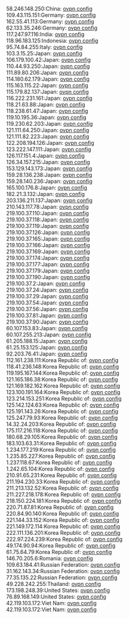 58.246.148.250:China: [ovpn config](vpn/58_246_148_250.ovpn)  
109.43.115.151:Germany: [ovpn config](vpn/109_43_115_151.ovpn)  
162.55.41.113:Germany: [ovpn config](vpn/162_55_41_113.ovpn)  
62.133.35.246:Germany: [ovpn config](vpn/62_133_35_246.ovpn)  
117.247.97.116:India: [ovpn config](vpn/117_247_97_116.ovpn)  
118.96.183.125:Indonesia: [ovpn config](vpn/118_96_183_125.ovpn)  
95.74.84.255:Italy: [ovpn config](vpn/95_74_84_255.ovpn)  
103.3.15.25:Japan: [ovpn config](vpn/103_3_15_25.ovpn)  
106.179.100.42:Japan: [ovpn config](vpn/106_179_100_42.ovpn)  
110.44.93.250:Japan: [ovpn config](vpn/110_44_93_250.ovpn)  
111.89.80.206:Japan: [ovpn config](vpn/111_89_80_206.ovpn)  
114.180.62.179:Japan: [ovpn config](vpn/114_180_62_179.ovpn)  
115.163.115.22:Japan: [ovpn config](vpn/115_163_115_22.ovpn)  
115.179.82.137:Japan: [ovpn config](vpn/115_179_82_137.ovpn)  
116.222.231.161:Japan: [ovpn config](vpn/116_222_231_161.ovpn)  
118.21.63.88:Japan: [ovpn config](vpn/118_21_63_88.ovpn)  
118.238.61.47:Japan: [ovpn config](vpn/118_238_61_47.ovpn)  
119.10.195.36:Japan: [ovpn config](vpn/119_10_195_36.ovpn)  
119.230.62.203:Japan: [ovpn config](vpn/119_230_62_203.ovpn)  
121.111.64.250:Japan: [ovpn config](vpn/121_111_64_250.ovpn)  
121.111.82.223:Japan: [ovpn config](vpn/121_111_82_223.ovpn)  
122.208.194.126:Japan: [ovpn config](vpn/122_208_194_126.ovpn)  
123.222.147.111:Japan: [ovpn config](vpn/123_222_147_111.ovpn)  
126.117.151.4:Japan: [ovpn config](vpn/126_117_151_4.ovpn)  
126.34.157.215:Japan: [ovpn config](vpn/126_34_157_215.ovpn)  
153.129.143.173:Japan: [ovpn config](vpn/153_129_143_173.ovpn)  
159.28.136.238:Japan: [ovpn config](vpn/159_28_136_238.ovpn)  
159.28.140.236:Japan: [ovpn config](vpn/159_28_140_236.ovpn)  
165.100.176.8:Japan: [ovpn config](vpn/165_100_176_8.ovpn)  
182.21.3.132:Japan: [ovpn config](vpn/182_21_3_132.ovpn)  
203.136.211.137:Japan: [ovpn config](vpn/203_136_211_137.ovpn)  
210.143.117.78:Japan: [ovpn config](vpn/210_143_117_78.ovpn)  
219.100.37.110:Japan: [ovpn config](vpn/219_100_37_110.ovpn)  
219.100.37.118:Japan: [ovpn config](vpn/219_100_37_118.ovpn)  
219.100.37.119:Japan: [ovpn config](vpn/219_100_37_119.ovpn)  
219.100.37.126:Japan: [ovpn config](vpn/219_100_37_126.ovpn)  
219.100.37.165:Japan: [ovpn config](vpn/219_100_37_165.ovpn)  
219.100.37.166:Japan: [ovpn config](vpn/219_100_37_166.ovpn)  
219.100.37.169:Japan: [ovpn config](vpn/219_100_37_169.ovpn)  
219.100.37.174:Japan: [ovpn config](vpn/219_100_37_174.ovpn)  
219.100.37.177:Japan: [ovpn config](vpn/219_100_37_177.ovpn)  
219.100.37.179:Japan: [ovpn config](vpn/219_100_37_179.ovpn)  
219.100.37.190:Japan: [ovpn config](vpn/219_100_37_190.ovpn)  
219.100.37.2:Japan: [ovpn config](vpn/219_100_37_2.ovpn)  
219.100.37.24:Japan: [ovpn config](vpn/219_100_37_24.ovpn)  
219.100.37.29:Japan: [ovpn config](vpn/219_100_37_29.ovpn)  
219.100.37.54:Japan: [ovpn config](vpn/219_100_37_54.ovpn)  
219.100.37.56:Japan: [ovpn config](vpn/219_100_37_56.ovpn)  
219.100.37.81:Japan: [ovpn config](vpn/219_100_37_81.ovpn)  
219.100.37.90:Japan: [ovpn config](vpn/219_100_37_90.ovpn)  
60.107.153.83:Japan: [ovpn config](vpn/60_107_153_83.ovpn)  
60.107.255.213:Japan: [ovpn config](vpn/60_107_255_213.ovpn)  
61.205.188.15:Japan: [ovpn config](vpn/61_205_188_15.ovpn)  
61.25.153.125:Japan: [ovpn config](vpn/61_25_153_125.ovpn)  
92.203.76.41:Japan: [ovpn config](vpn/92_203_76_41.ovpn)  
112.161.238.111:Korea Republic of: [ovpn config](vpn/112_161_238_111.ovpn)  
118.41.236.148:Korea Republic of: [ovpn config](vpn/118_41_236_148.ovpn)  
119.195.167.144:Korea Republic of: [ovpn config](vpn/119_195_167_144.ovpn)  
121.165.186.38:Korea Republic of: [ovpn config](vpn/121_165_186_38.ovpn)  
121.169.182.162:Korea Republic of: [ovpn config](vpn/121_169_182_162.ovpn)  
123.100.191.164:Korea Republic of: [ovpn config](vpn/123_100_191_164.ovpn)  
123.214.153.251:Korea Republic of: [ovpn config](vpn/123_214_153_251.ovpn)  
125.142.124.63:Korea Republic of: [ovpn config](vpn/125_142_124_63.ovpn)  
125.191.143.26:Korea Republic of: [ovpn config](vpn/125_191_143_26.ovpn)  
125.247.79.93:Korea Republic of: [ovpn config](vpn/125_247_79_93.ovpn)  
14.32.24.203:Korea Republic of: [ovpn config](vpn/14_32_24_203.ovpn)  
175.117.216.118:Korea Republic of: [ovpn config](vpn/175_117_216_118.ovpn)  
180.68.29.105:Korea Republic of: [ovpn config](vpn/180_68_29_105.ovpn)  
183.103.63.31:Korea Republic of: [ovpn config](vpn/183_103_63_31.ovpn)  
1.234.177.219:Korea Republic of: [ovpn config](vpn/1_234_177_219.ovpn)  
1.235.85.227:Korea Republic of: [ovpn config](vpn/1_235_85_227.ovpn)  
1.237.118.67:Korea Republic of: [ovpn config](vpn/1_237_118_67.ovpn)  
1.242.65.104:Korea Republic of: [ovpn config](vpn/1_242_65_104.ovpn)  
210.91.65.231:Korea Republic of: [ovpn config](vpn/210_91_65_231.ovpn)  
211.194.230.33:Korea Republic of: [ovpn config](vpn/211_194_230_33.ovpn)  
211.213.132.52:Korea Republic of: [ovpn config](vpn/211_213_132_52.ovpn)  
211.227.218.178:Korea Republic of: [ovpn config](vpn/211_227_218_178.ovpn)  
218.150.224.181:Korea Republic of: [ovpn config](vpn/218_150_224_181.ovpn)  
220.71.87.81:Korea Republic of: [ovpn config](vpn/220_71_87_81.ovpn)  
220.84.90.140:Korea Republic of: [ovpn config](vpn/220_84_90_140.ovpn)  
221.144.33.152:Korea Republic of: [ovpn config](vpn/221_144_33_152.ovpn)  
221.149.172.114:Korea Republic of: [ovpn config](vpn/221_149_172_114.ovpn)  
222.111.136.201:Korea Republic of: [ovpn config](vpn/222_111_136_201.ovpn)  
222.97.224.239:Korea Republic of: [ovpn config](vpn/222_97_224_239.ovpn)  
49.174.90.94:Korea Republic of: [ovpn config](vpn/49_174_90_94.ovpn)  
61.75.64.79:Korea Republic of: [ovpn config](vpn/61_75_64_79.ovpn)  
146.70.205.6:Romania: [ovpn config](vpn/146_70_205_6.ovpn)  
109.63.184.41:Russian Federation: [ovpn config](vpn/109_63_184_41.ovpn)  
31.162.143.34:Russian Federation: [ovpn config](vpn/31_162_143_34.ovpn)  
77.35.135.22:Russian Federation: [ovpn config](vpn/77_35_135_22.ovpn)  
49.228.242.255:Thailand: [ovpn config](vpn/49_228_242_255.ovpn)  
173.198.248.39:United States: [ovpn config](vpn/173_198_248_39.ovpn)  
76.89.168.149:United States: [ovpn config](vpn/76_89_168_149.ovpn)  
42.119.103.172:Viet Nam: [ovpn config](vpn/42_119_103_172.ovpn)  
42.119.103.172:Viet Nam: [ovpn config](vpn/42_119_103_172.ovpn)  
